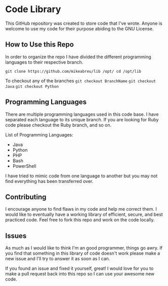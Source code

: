 # Code Library

This GitHub repository was created to store code that I've wrote. Anyone is welcome to use my code for their purpose abiding to the GNU License.

## How to Use this Repo

In order to organize the repo I have divided the different programming languages to their respective branch.

`git clone https://github.com/mikeabreu/lib /opt/
cd /opt/lib`

To checkout any of the branches
`git checkout BranchName`
`git checkout Java`
`git checkout Python`

## Programming Languages

There are multiple programming languages used in this code base. I have separated each language to its unique branch. If you are looking for Ruby code please checkout the Ruby branch, and so on.

List of Programming Languages:

- Java
- Python
- PHP
- Bash
- PowerShell

I have tried to mimic code from one language to another but you may not find everything has been transferred over.

## Contributing

I encourage anyone to find flaws in my code and help me correct them. I would like to eventually have a working library of efficient, secure, and best practiced code. Feel free to fork this repo and work on the code locally.

## Issues

As much as I would like to think I'm an good programmer, things go awry. If you find that something in this library of code doesn't work please make a new issue and I'll try to answer it as soon as I can.

If you found an issue and fixed it yourself, great! I would love for you to make a pull request back into this repo so I can use your awesome new code.
